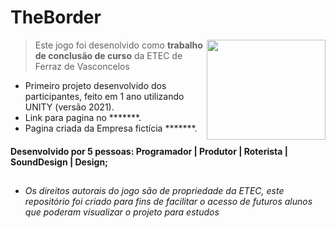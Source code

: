 # TheBorder
<img align="right" width="190" height="160" src="https://github.com/Marang0ni/TheBorderGame/assets/133555915/1fbbc53f-5744-4430-b2e5-e7d6ca313606"></a>

> Este jogo foi desenolvido como __trabalho de conclusão de curso__ da ETEC de Ferraz de Vasconcelos
- Primeiro projeto desenvolvido dos participantes, feito em 1 ano utilizando UNITY (versão 2021).
- Link para pagina no *******.
- Pagina criada da Empresa fictícia *******.
#### Desenvolvido por 5 pessoas: Programador | Produtor | Roterista | SoundDesign | Design; 
##

- ###### _Os direitos autorais do jogo são de propriedade da ETEC, este repositório foi criado para fins de facilitar o acesso de futuros alunos que poderam visualizar o projeto para estudos_


